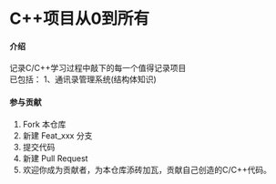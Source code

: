 # C++项目从0到所有

#### 介绍
记录C/C++学习过程中敲下的每一个值得记录项目  
已包括：
    1、通讯录管理系统(结构体知识)

#### 参与贡献

1.  Fork 本仓库
2.  新建 Feat_xxx 分支
3.  提交代码
4.  新建 Pull Request
5.  欢迎你成为贡献者，为本仓库添砖加瓦，贡献自己创造的C/C++代码。
